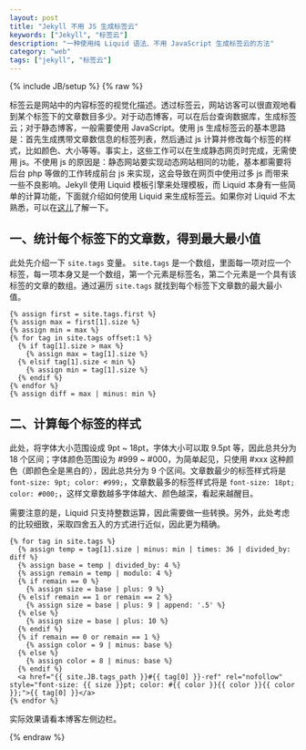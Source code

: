```yaml
---
layout: post
title: "Jekyll 不用 JS 生成标签云"
keywords: ["Jekyll", "标签云"]
description: "一种使用纯 Liquid 语法、不用 JavaScript 生成标签云的方法"
category: "web"
tags: ["jekyll", "标签云"]
---
```

{% include JB/setup %}
{% raw %}

标签云是网站中的内容标签的视觉化描述。透过标签云，网站访客可以很直观地看到某个标签下的文章数目多少。对于动态博客，可以在后台查询数据库，生成标签云；对于静态博客，一般需要使用 JavaScript。使用 js 生成标签云的基本思路是：首先生成携带文章数信息的标签列表，然后通过 js 计算并修改每个标签的样式，比如颜色、大小等等。事实上，这些工作可以在生成静态网页时完成，无需使用 js。不使用 js 的原因是：静态网站要实现动态网站相同的功能，基本都需要将后台 php 等做的工作转成前台 js 来实现，这会导致在网页中使用过多 js 而带来一些不良影响。Jekyll 使用 Liquid 模板引擎来处理模板，而 Liquid 本身有一些简单的计算功能，下面就介绍如何使用 Liquid 来生成标签云。如果你对 Liquid 不太熟悉，可以在[这儿](https://github.com/Shopify/liquid/wiki/Liquid-for-Designers)了解一下。

## 一、统计每个标签下的文章数，得到最大最小值

此处先介绍一下 `site.tags` 变量。 `site.tags` 是一个数组，里面每一项对应一个标签，每一项本身又是一个数组，第一个元素是标签名，第二个元素是一个具有该标签的文章的数组。通过遍历 `site.tags` 就找到每个标签下文章数的最大最小值。

```
{% assign first = site.tags.first %}
{% assign max = first[1].size %}
{% assign min = max %}
{% for tag in site.tags offset:1 %}
  {% if tag[1].size > max %}
    {% assign max = tag[1].size %}
  {% elsif tag[1].size < min %}
    {% assign min = tag[1].size %}
  {% endif %}
{% endfor %}
{% assign diff = max | minus: min %}
```

## 二、计算每个标签的样式

此处，将字体大小范围设成 9pt ~ 18pt，字体大小可以取 9.5pt 等，因此总共分为 18 个区间；字体颜色范围设为 #999 ~ #000，为简单起见，只使用 #xxx 这种颜色（即颜色全是黑白的），因此总共分为 9 个区间。文章数最少的标签样式将是 `font-size: 9pt; color: #999;`，文章数最多的标签样式将是 `font-size: 18pt; color: #000;`，这样文章数越多字体越大、颜色越深，看起来越醒目。

需要注意的是，Liquid 只支持整数运算，因此需要做一些转换。另外，此处考虑的比较细致，采取四舍五入的方式进行近似，因此更为精确。

```
{% for tag in site.tags %}
  {% assign temp = tag[1].size | minus: min | times: 36 | divided_by: diff %}
  {% assign base = temp | divided_by: 4 %}
  {% assign remain = temp | modulo: 4 %}
  {% if remain == 0 %}
    {% assign size = base | plus: 9 %}
  {% elsif remain == 1 or remain == 2 %}
    {% assign size = base | plus: 9 | append: '.5' %}
  {% else %}
    {% assign size = base | plus: 10 %}
  {% endif %}
  {% if remain == 0 or remain == 1 %}
    {% assign color = 9 | minus: base %}
  {% else %}
    {% assign color = 8 | minus: base %}
  {% endif %}
  <a href="{{ site.JB.tags_path }}#{{ tag[0] }}-ref" rel="nofollow" style="font-size: {{ size }}pt; color: #{{ color }}{{ color }}{{ color }};">{{ tag[0] }}</a>
{% endfor %}
```

实际效果请看本博客左侧边栏。

{% endraw %}
